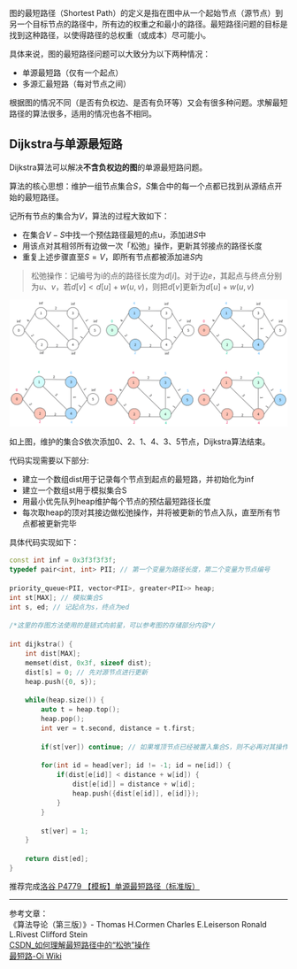 
图的最短路径（Shortest Path）的定义是指在图中从一个起始节点（源节点）到另一个目标节点的路径中，所有边的权重之和最小的路径。最短路径问题的目标是找到这种路径，以使得路径的总权重（或成本）尽可能小。

具体来说，图的最短路径问题可以大致分为以下两种情况：

 - 单源最短路（仅有一个起点）
 - 多源汇最短路（每对节点之间）

根据图的情况不同（是否有负权边、是否有负环等）又会有很多种问题。求解最短路径的算法很多，适用的情况也各不相同。

## **Dijkstra与单源最短路**

Dijkstra算法可以解决**不含负权边的图**的单源最短路问题。

算法的核心思想：维护一组节点集合$S$，$S$集合中的每一个点都已找到从源结点开始的最短路径。

记所有节点的集合为$V$，算法的过程大致如下：

- 在集合$V-S$中找一个预估路径最短的点u，添加进$S$中
- 用该点对其相邻所有边做一次「松弛」操作，更新其邻接点的路径长度
- 重复上述步骤直至$S = V$，即所有节点都被添加进$S$内

> 松弛操作：记编号为i的点的路径长度为$d[i]$。对于边$e$，其起点与终点分别为$u、v$，若$d[v] < d[u] + w(u, v)$，则把$d[v]$更新为$d[u] + w(u, v)$

![dijkstra的大致流程](./img/Dijkstra.svg)

如上图，维护的集合$S$依次添加$0、2、1、4、3、5$节点，Dijkstra算法结束。

代码实现需要以下部分:

- 建立一个数组dist用于记录每个节点到起点的最短路，并初始化为inf
- 建立一个数组st用于模拟集合S
- 用最小优先队列heap维护每个节点的预估最短路径长度
- 每次取heap的顶对其接边做松弛操作，并将被更新的节点入队，直至所有节点都被更新完毕

具体代码实现如下：
```cpp
const int inf = 0x3f3f3f3f;
typedef pair<int, int> PII; // 第一个变量为路径长度，第二个变量为节点编号

priority_queue<PII, vector<PII>, greater<PII>> heap;
int st[MAX]; // 模拟集合S
int s, ed; // 记起点为s，终点为ed

/*这里的存图方法使用的是链式向前星，可以参考图的存储部分内容*/

int dijkstra() {
    int dist[MAX];
    memset(dist, 0x3f, sizeof dist);
    dist[s] = 0; // 先对源节点进行更新
    heap.push({0, s});

    while(heap.size()) {
        auto t = heap.top();
        heap.pop();
        int ver = t.second, distance = t.first;

        if(st[ver]) continue; // 如果堆顶节点已经被置入集合S，则不必再对其操作

        for(int id = head[ver]; id != -1; id = ne[id]) {
            if(dist[e[id]] < distance + w[id]) {
                dist[e[id]] = distance + w[id];
                heap.push({dist[e[id]], e[id]});
            }
        }

        st[ver] = 1;
    }

    return dist[ed];
}
```

推荐完成[洛谷 P4779 【模板】单源最短路径（标准版）](https://www.luogu.com.cn/problem/P4779)

----------------------
参考文章：<br>
《算法导论（第三版）》- Thomas H.Cormen Charles E.Leiserson Ronald L.Rivest Clifford Stein<br>
[CSDN_如何理解最短路径中的“松弛”操作](https://blog.csdn.net/dshf_1/article/details/108144085)<br>
[最短路-Oi Wiki](https://oi-wiki.org/graph/shortest-path/)